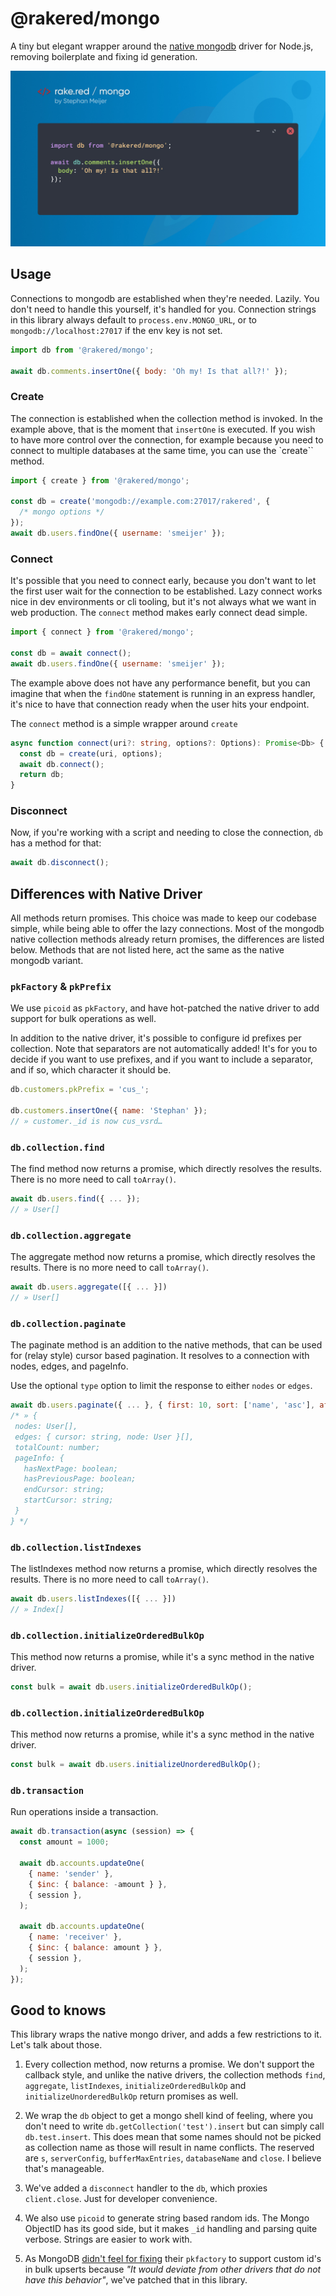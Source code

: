 # @rakered/mongo

A tiny but elegant wrapper around the [native mongodb] driver for Node.js, removing boilerplate and fixing id generation.

![social image](https://github.com/rakered/rakered/raw/main/packages/mongo/docs/social.jpg)

## Usage

Connections to mongodb are established when they're needed. Lazily. You don't need to handle this yourself, it's handled for you. Connection strings in this library always default to `process.env.MONGO_URL`, or to `mongodb://localhost:27017` if the env key is not set.

```js
import db from '@rakered/mongo';

await db.comments.insertOne({ body: 'Oh my! Is that all?!' });
```

### Create

The connection is established when the collection method is invoked. In the example above, that is the moment that `insertOne` is executed. If you wish to have more control over the connection, for example because you need to connect to multiple databases at the same time, you can use the `create`` method.

```js
import { create } from '@rakered/mongo';

const db = create('mongodb://example.com:27017/rakered', {
  /* mongo options */
});
await db.users.findOne({ username: 'smeijer' });
```

### Connect

It's possible that you need to connect early, because you don't want to let the first user wait for the connection to be established. Lazy connect works nice in dev environments or cli tooling, but it's not always what we want in web production. The `connect` method makes early connect dead simple.

```js
import { connect } from '@rakered/mongo';

const db = await connect();
await db.users.findOne({ username: 'smeijer' });
```

The example above does not have any performance benefit, but you can imagine that when the `findOne` statement is running in an express handler, it's nice to have that connection ready when the user hits your endpoint.

The `connect` method is a simple wrapper around `create`

```ts
async function connect(uri?: string, options?: Options): Promise<Db> {
  const db = create(uri, options);
  await db.connect();
  return db;
}
```

### Disconnect

Now, if you're working with a script and needing to close the connection, `db` has a method for that:

```js
await db.disconnect();
```

## Differences with Native Driver

All methods return promises. This choice was made to keep our codebase simple, while being able to offer the lazy connections. Most of the mongodb native collection methods already return promises, the differences are listed below. Methods that are not listed here, act the same as the native mongodb variant.

### `pkFactory` & `pkPrefix`

We use `picoid` as `pkFactory`, and have hot-patched the native driver to add support for bulk operations as well.

In addition to the native driver, it's possible to configure id prefixes per collection. Note that separators are not automatically added! It's for you to decide if you want to use prefixes, and if you want to include a separator, and if so, which character it should be.

```js
db.customers.pkPrefix = 'cus_';

db.customers.insertOne({ name: 'Stephan' });
// » customer._id is now cus_vsrd…
```

### `db.collection.find`

The find method now returns a promise, which directly resolves the results. There is no more need to call `toArray()`.

```js
await db.users.find({ ... });
// » User[]
```

### `db.collection.aggregate`

The aggregate method now returns a promise, which directly resolves the results. There is no more need to call `toArray()`.

```js
await db.users.aggregate([{ ... }])
// » User[]
```

### `db.collection.paginate`

The paginate method is an addition to the native methods, that can be used for (relay style) cursor based pagination. It resolves to a connection with nodes, edges, and pageInfo.

Use the optional `type` option to limit the response to either `nodes` or `edges`.

```js
await db.users.paginate({ ... }, { first: 10, sort: ['name', 'asc'], after: '...' })
/* » {
 nodes: User[],
 edges: { cursor: string, node: User }[],
 totalCount: number;
 pageInfo: {
   hasNextPage: boolean;
   hasPreviousPage: boolean;
   endCursor: string;
   startCursor: string;
 }
} */
```

### `db.collection.listIndexes`

The listIndexes method now returns a promise, which directly resolves the results. There is no more need to call `toArray()`.

```js
await db.users.listIndexes([{ ... }])
// » Index[]
```

### `db.collection.initializeOrderedBulkOp`

This method now returns a promise, while it's a sync method in the native driver.

```js
const bulk = await db.users.initializeOrderedBulkOp();
```

### `db.collection.initializeOrderedBulkOp`

This method now returns a promise, while it's a sync method in the native driver.

```js
const bulk = await db.users.initializeUnorderedBulkOp();
```

### `db.transaction`

Run operations inside a transaction.

```js
await db.transaction(async (session) => {
  const amount = 1000;

  await db.accounts.updateOne(
    { name: 'sender' },
    { $inc: { balance: -amount } },
    { session },
  );

  await db.accounts.updateOne(
    { name: 'receiver' },
    { $inc: { balance: amount } },
    { session },
  );
});
```

## Good to knows

This library wraps the native mongo driver, and adds a few restrictions to it. Let's talk about those.

1. Every collection method, now returns a promise. We don't support the callback
   style, and unlike the native drivers, the collection methods `find`, `aggregate`, `listIndexes`, `initializeOrderedBulkOp` and `initializeUnorderedBulkOp` return promises as well.

2. We wrap the `db` object to get a mongo shell kind of feeling, where you don't need to write `db.getCollection('test').insert` but can simply call `db.test.insert`. This does mean that some names should not be picked as collection name as those will result in name conflicts. The reserved are `s`, `serverConfig`, `bufferMaxEntries`, `databaseName` and `close`. I believe that's manageable.

3. We've added a `disconnect` handler to the `db`, which proxies `client.close`. Just for developer convenience.

4. We also use `picoid` to generate string based random ids. The Mongo ObjectID has its good side, but it makes `_id` handling and parsing quite verbose. Strings are easier to work with.
5. As MongoDB [didn't feel for fixing] their `pkfactory` to support custom id's in bulk upserts because _"It would deviate from other drivers that do not have this behavior"_, we've patched that in this library.

[native mongodb]: https://github.com/mongodb/node-mongodb-native
[didn't feel for fixing]: https://github.com/mongodb/node-mongodb-native/pull/2193
